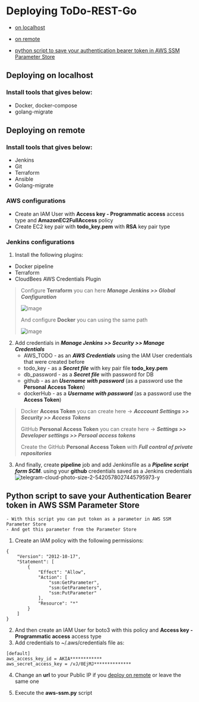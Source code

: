 # Deploying ToDo-REST-Go
- [on localhost](#deploying-on-localhost)
- [on remote](#deploying-on-remote)

- [python script to save your authentication bearer token in AWS SSM Parameter Store](#python-script-to-save-your-authentication-bearer-token-in-aws-ssm-parameter-store)

## Deploying on localhost
### Install tools that gives below:
- Docker, docker-compose
- golang-migrate

## Deploying on remote
### Install tools that gives below:
- Jenkins
- Git
- Terraform
- Ansible
- Golang-migrate

### AWS configurations
- Create an IAM User with **Access key - Programmatic access** access type and **AmazonEC2FullAccess** policy
- Create EC2 key pair with **todo_key.pem** with **RSA** key pair type

### Jenkins configurations
1. Install the following plugins:
- Docker pipeline
- Terraform
- CloudBees AWS Credentials Plugin

> Configure **Terraform** you can here **_Manage Jenkins >> Global Configuration_**
>
> ![image](https://user-images.githubusercontent.com/71873090/182134652-b400410f-21a6-488c-bbc0-6d2dc405212d.png)
> 
> And configure **Docker** you can using the same path
>
>![image](https://user-images.githubusercontent.com/71873090/182134709-8cd1264d-d729-4d8f-a65f-e14abe9aba6f.png)


2. Add credentials in **_Manage Jenkins >> Security >> Manage Credentials_**
    - AWS_TODO - as an **_AWS Credentials_** using the IAM User credentials that were created before
    - todo_key - as a **_Secret file_** with key pair file **todo_key.pem**
    - db_password - as a **_Secret file_** with password for DB
    - github - as an **_Username with password_** (as a password use the **Personal Access Token**)
    - dockerHub - as a **_Username with password_** (as a password use the **Access Token**)

> Docker **Access Token** you can create here -> **_Acccount Settings >> Security >> Access Tokens_**
>
> GitHub **Personal Access Token** you can create here -> **_Settings >> Developer settings >> Persoal access tokens_**
>
> Create the GitHub **Personal Access Token** with **_Full control of private repositories_**

3. And finally, create **pipeline** job and add Jenkinsfile as a **_Pipeline script form SCM_**. using your **github** credentials saved as a Jenkins credentials
![telegram-cloud-photo-size-2-5420578027445795973-y](https://user-images.githubusercontent.com/71873090/182135003-7ca4a601-760b-4436-a156-204e4f67f8ff.jpg)


## Python script to save your Authentication Bearer token in AWS SSM Parameter Store
    - With this script you can put token as a parameter in AWS SSM Parameter Store
    - And get this parameter from the Parameter Store

1. Create an IAM policy with the following permissions:
```
{
    "Version": "2012-10-17",
    "Statement": [
        {
            "Effect": "Allow",
            "Action": [
                "ssm:GetParameter",
                "ssm:GetParameters",
                "ssm:PutParameter"
            ],
            "Resource": "*"
        }
    ]
}
```
2. And then create an IAM User for boto3 with this policy and **Access key - Programmatic access** access type
3. Add credentials to ~/.aws/credentials file as:

```
[default]
aws_access_key_id = AKIA************
aws_secret_access_key = /vJ/0EjMJ**************
```

4. Change an **url** to your Public IP if you [deploy on remote](#deploying-on-remote) or leave the same one
    
5. Execute the **aws-ssm.py** script
